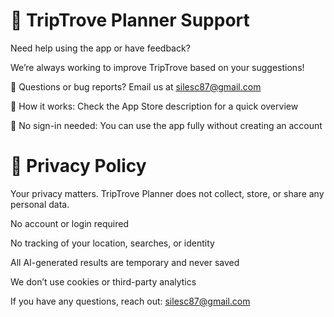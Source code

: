 # 🌴 TripTrove Planner Support
Need help using the app or have feedback?

We’re always working to improve TripTrove based on your suggestions!

💬 Questions or bug reports? Email us at silesc87@gmail.com

📖 How it works: Check the App Store description for a quick overview

🔐 No sign-in needed: You can use the app fully without creating an account

# 📄 Privacy Policy
Your privacy matters. TripTrove Planner does not collect, store, or share any personal data.

No account or login required

No tracking of your location, searches, or identity

All AI-generated results are temporary and never saved

We don’t use cookies or third-party analytics

If you have any questions, reach out: silesc87@gmail.com

